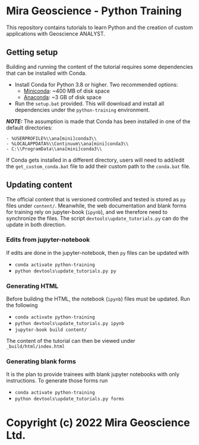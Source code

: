 # Mira Geoscience - Python Training

This repository contains tutorials to learn Python and the creation of custom applications with Geoscience ANALYST.

## Getting setup

Building and running the content of the tutorial requires some dependencies that can be installed with Conda.

- Install Conda for Python 3.8 or higher. Two recommended options:
    - [Miniconda](https://docs.conda.io/en/latest/miniconda.html#latest-miniconda-installer-links): ~400 MB of disk space
    - [Anaconda](https://www.anaconda.com/download/): ~3 GB of disk space
- Run the `setup.bat` provided. This will download and install all dependencies under the `python-training` environment.

**_NOTE:_** The assumption is made that Conda has been installed in one
   of the default directories:

    - %USERPROFILE%\\ana[mini]conda3\\
    - %LOCALAPPDATA%\\Continuum\\ana[mini]conda3\\
    - C:\\ProgramData\\ana[mini]conda3\\

   If Conda gets installed in a different directory, users will need to add/edit the
   ``get_custom_conda.bat`` file to add their custom path to the ``conda.bat`` file.

## Updating content

The official content that is versioned controlled and tested is stored as `py` files under `content/`.
Meanwhile, the web documentation and blank forms for training rely on jupyter-book (`ipynb`), and we therefore need to
synchronize the files. The script `devtools\update_tutorials.py` can do the update in both direction.

### Edits from jupyter-notebook
If edits are done in the jupyter-notebook, then `py` files can be updated with

- `conda activate python-training`
- `python devtools\update_tutorials.py py`

### Generating HTML

 Before building the HTML, the notebook (`ipynb`) files must be updated. Run the following

- `conda activate python-training`
- `python devtools\update_tutorials.py ipynb`
- `jupyter-book build content/`

The content of the tutorial can then be viewed under `_build/html/index.html`

### Generating blank forms

It is the plan to provide trainees with blank jupyter notebooks with only instructions. To generate those forms run

- `conda activate python-training`
- `python devtools\update_tutorials.py forms`


#  Copyright (c) 2022 Mira Geoscience Ltd.
